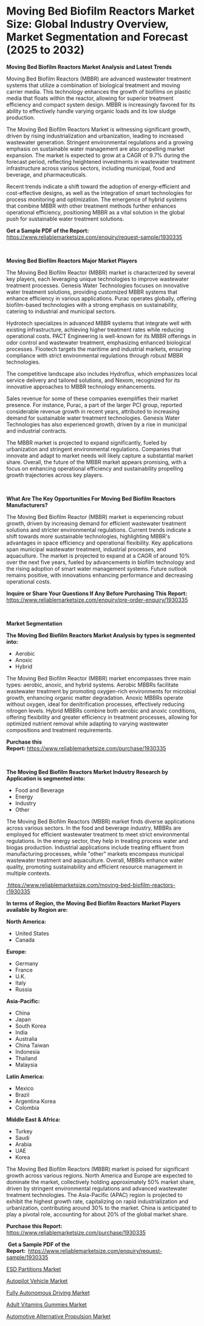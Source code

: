 <p><h1>Moving Bed Biofilm Reactors Market Size: Global Industry Overview, Market Segmentation and Forecast (2025 to 2032)</h1></p><p><strong>Moving Bed Biofilm Reactors Market Analysis and Latest Trends</strong></p>
<p><p>Moving Bed Biofilm Reactors (MBBR) are advanced wastewater treatment systems that utilize a combination of biological treatment and moving carrier media. This technology enhances the growth of biofilms on plastic media that floats within the reactor, allowing for superior treatment efficiency and compact system design. MBBR is increasingly favored for its ability to effectively handle varying organic loads and its low sludge production.</p><p>The Moving Bed Biofilm Reactors Market is witnessing significant growth, driven by rising industrialization and urbanization, leading to increased wastewater generation. Stringent environmental regulations and a growing emphasis on sustainable water management are also propelling market expansion. The market is expected to grow at a CAGR of 9.7% during the forecast period, reflecting heightened investments in wastewater treatment infrastructure across various sectors, including municipal, food and beverage, and pharmaceuticals.</p><p>Recent trends indicate a shift toward the adoption of energy-efficient and cost-effective designs, as well as the integration of smart technologies for process monitoring and optimization. The emergence of hybrid systems that combine MBBR with other treatment methods further enhances operational efficiency, positioning MBBR as a vital solution in the global push for sustainable water treatment solutions.</p></p>
<p><strong>Get a Sample PDF of the Report:&nbsp;</strong> <a href="https://www.reliablemarketsize.com/enquiry/request-sample/1930335?utm_campaign=2095&utm_medium=2&utm_source=Github&utm_content=ia&utm_term=29032025&utm_id=moving-bed-biofilm-reactors">https://www.reliablemarketsize.com/enquiry/request-sample/1930335</a></p>
<p>&nbsp;</p>
<p><strong>Moving Bed Biofilm Reactors Major Market Players</strong></p>
<p><p>The Moving Bed Biofilm Reactor (MBBR) market is characterized by several key players, each leveraging unique technologies to improve wastewater treatment processes. Genesis Water Technologies focuses on innovative water treatment solutions, providing customized MBBR systems that enhance efficiency in various applications. Purac operates globally, offering biofilm-based technologies with a strong emphasis on sustainability, catering to industrial and municipal sectors.</p><p>Hydrotech specializes in advanced MBBR systems that integrate well with existing infrastructure, achieving higher treatment rates while reducing operational costs. PACT Engineering is well-known for its MBBR offerings in odor control and wastewater treatment, emphasizing enhanced biological processes. Flootech targets the maritime and industrial markets, ensuring compliance with strict environmental regulations through robust MBBR technologies.</p><p>The competitive landscape also includes Hydroflux, which emphasizes local service delivery and tailored solutions, and Nexom, recognized for its innovative approaches to MBBR technology enhancements.</p><p>Sales revenue for some of these companies exemplifies their market presence. For instance, Purac, a part of the larger PCI group, reported considerable revenue growth in recent years, attributed to increasing demand for sustainable water treatment technologies. Genesis Water Technologies has also experienced growth, driven by a rise in municipal and industrial contracts.</p><p>The MBBR market is projected to expand significantly, fueled by urbanization and stringent environmental regulations. Companies that innovate and adapt to market needs will likely capture a substantial market share. Overall, the future of the MBBR market appears promising, with a focus on enhancing operational efficiency and sustainability propelling growth trajectories across key players.</p></p>
<p>&nbsp;</p>
<p><strong>What Are The Key Opportunities For Moving Bed Biofilm Reactors Manufacturers?</strong></p>
<p><p>The Moving Bed Biofilm Reactor (MBBR) market is experiencing robust growth, driven by increasing demand for efficient wastewater treatment solutions and stricter environmental regulations. Current trends indicate a shift towards more sustainable technologies, highlighting MBBR's advantages in space efficiency and operational flexibility. Key applications span municipal wastewater treatment, industrial processes, and aquaculture. The market is projected to expand at a CAGR of around 10% over the next five years, fueled by advancements in biofilm technology and the rising adoption of smart water management systems. Future outlook remains positive, with innovations enhancing performance and decreasing operational costs.</p></p>
<p><strong>Inquire or Share Your Questions If Any Before Purchasing This Report:</strong> <a href="https://www.reliablemarketsize.com/enquiry/pre-order-enquiry/1930335?utm_campaign=2095&utm_medium=2&utm_source=Github&utm_content=ia&utm_term=29032025&utm_id=moving-bed-biofilm-reactors">https://www.reliablemarketsize.com/enquiry/pre-order-enquiry/1930335</a></p>
<p>&nbsp;</p>
<p><strong>Market Segmentation</strong></p>
<p><strong>The Moving Bed Biofilm Reactors Market Analysis by types is segmented into:</strong></p>
<p><ul><li>Aerobic</li><li>Anoxic</li><li>Hybrid</li></ul></p>
<p><p>The Moving Bed Biofilm Reactor (MBBR) market encompasses three main types: aerobic, anoxic, and hybrid systems. Aerobic MBBRs facilitate wastewater treatment by promoting oxygen-rich environments for microbial growth, enhancing organic matter degradation. Anoxic MBBRs operate without oxygen, ideal for denitrification processes, effectively reducing nitrogen levels. Hybrid MBBRs combine both aerobic and anoxic conditions, offering flexibility and greater efficiency in treatment processes, allowing for optimized nutrient removal while adapting to varying wastewater compositions and treatment requirements.</p></p>
<p><strong>Purchase this Report:&nbsp;</strong><a href="https://www.reliablemarketsize.com/purchase/1930335?utm_campaign=2095&utm_medium=2&utm_source=Github&utm_content=ia&utm_term=29032025&utm_id=moving-bed-biofilm-reactors">https://www.reliablemarketsize.com/purchase/1930335</a></p>
<p>&nbsp;</p>
<p><strong>The Moving Bed Biofilm Reactors Market Industry Research by Application is segmented into:</strong></p>
<p><ul><li>Food and Beverage</li><li>Energy</li><li>Industry</li><li>Other</li></ul></p>
<p><p>The Moving Bed Biofilm Reactors (MBBR) market finds diverse applications across various sectors. In the food and beverage industry, MBBRs are employed for efficient wastewater treatment to meet strict environmental regulations. In the energy sector, they help in treating process water and biogas production. Industrial applications include treating effluent from manufacturing processes, while "other" markets encompass municipal wastewater treatment and aquaculture. Overall, MBBRs enhance water quality, promoting sustainability and efficient resource management in multiple contexts.</p></p>
<p><a href="https://www.reliablemarketsize.com/moving-bed-biofilm-reactors-r1930335?utm_campaign=2095&utm_medium=2&utm_source=Github&utm_content=ia&utm_term=29032025&utm_id=moving-bed-biofilm-reactors">&nbsp;https://www.reliablemarketsize.com/moving-bed-biofilm-reactors-r1930335</a></p>
<p><strong>In terms of Region, the Moving Bed Biofilm Reactors Market Players available by Region are:</strong></p>
<p>
    <p> <strong> North America: </strong>
        <ul>
            <li>United States</li>
            <li>Canada</li>
        </ul>
        </p> 
    <p> <strong> Europe: </strong>
        <ul>
            <li>Germany</li>
            <li>France</li>
            <li>U.K.</li>
            <li>Italy</li>
            <li>Russia</li>
        </ul>
        </p> 
    <p> <strong> Asia-Pacific: </strong>
        <ul>
            <li>China</li>
            <li>Japan</li>
            <li>South Korea</li>
            <li>India</li>
            <li>Australia</li>
            <li>China Taiwan</li>
            <li>Indonesia</li>
            <li>Thailand</li>
            <li>Malaysia</li>
        </ul>
        </p> 
    <p> <strong> Latin America: </strong>
        <ul>
            <li>Mexico</li>
            <li>Brazil</li>
            <li>Argentina Korea</li>
            <li>Colombia</li>
        </ul>
        </p> 
    <p> <strong> Middle East & Africa: </strong>
        <ul>
            <li>Turkey</li>
            <li>Saudi</li>
            <li>Arabia</li>
            <li>UAE</li>
            <li>Korea</li>
        </ul>
    </p>
    </p>
<p><p>The Moving Bed Biofilm Reactors (MBBR) market is poised for significant growth across various regions. North America and Europe are expected to dominate the market, collectively holding approximately 50% market share, driven by stringent environmental regulations and advanced wastewater treatment technologies. The Asia-Pacific (APAC) region is projected to exhibit the highest growth rate, capitalizing on rapid industrialization and urbanization, contributing around 30% to the market. China is anticipated to play a pivotal role, accounting for about 20% of the global market share.</p></p>
<p><strong>Purchase this Report: </strong><a href="https://www.reliablemarketsize.com/purchase/1930335?utm_campaign=2095&utm_medium=2&utm_source=Github&utm_content=ia&utm_term=29032025&utm_id=moving-bed-biofilm-reactors">https://www.reliablemarketsize.com/purchase/1930335</a></p>
<p>&nbsp;<strong>Get a Sample PDF of the Report:&nbsp;&nbsp;</strong><a href="https://www.reliablemarketsize.com/enquiry/request-sample/1930335?utm_campaign=2095&utm_medium=2&utm_source=Github&utm_content=ia&utm_term=29032025&utm_id=moving-bed-biofilm-reactors">https://www.reliablemarketsize.com/enquiry/request-sample/1930335</a></p>
<p><strong></strong></p>
<p><p><a href="https://github.com/parthplagaf6/Market-Research-Report-List-1/blob/main/esd-partitions-market.md?utm_campaign=2095&utm_medium=2&utm_source=Github&utm_content=ia&utm_term=29032025&utm_id=moving-bed-biofilm-reactors">ESD Partitions Market</a></p><p><a href="https://github.com/janskudiony/Market-Research-Report-List-1/blob/main/autopilot-vehicle-market.md?utm_campaign=2095&utm_medium=2&utm_source=Github&utm_content=ia&utm_term=29032025&utm_id=moving-bed-biofilm-reactors">Autopilot Vehicle Market</a></p><p><a href="https://github.com/mronmizoe/Market-Research-Report-List-1/blob/main/fully-autonomous-driving-market.md?utm_campaign=2095&utm_medium=2&utm_source=Github&utm_content=ia&utm_term=29032025&utm_id=moving-bed-biofilm-reactors">Fully Autonomous Driving Market</a></p><p><a href="https://github.com/tandyorandby/Market-Research-Report-List-1/blob/main/adult-vitamins-gummies-market.md?utm_campaign=2095&utm_medium=2&utm_source=Github&utm_content=ia&utm_term=29032025&utm_id=moving-bed-biofilm-reactors">Adult Vitamins Gummies Market</a></p><p><a href="https://github.com/hayasiorover/Market-Research-Report-List-1/blob/main/automotive-alternative-propulsion-market.md?utm_campaign=2095&utm_medium=2&utm_source=Github&utm_content=ia&utm_term=29032025&utm_id=moving-bed-biofilm-reactors">Automotive Alternative Propulsion Market</a></p></p>